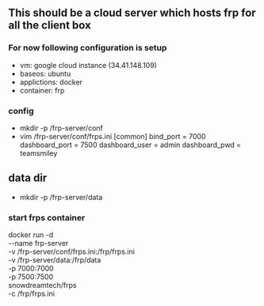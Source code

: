 ## This should be a cloud server which hosts frp for all the client box

### For now following configuration is setup

- vm: google cloud instance (34.41.148.109)
- baseos: ubuntu
- applictions: docker
- container: frp


### config
- mkdir -p /frp-server/conf
- vim /frp-server/conf/frps.ini
[common]
bind_port = 7000
dashboard_port = 7500
dashboard_user = admin
dashboard_pwd = teamsmiley

## data dir
- mkdir -p /frp-server/data

### start frps container
docker run -d \
  --name frp-server \
  -v /frp-server/conf/frps.ini:/frp/frps.ini \
  -v /frp-server/data:/frp/data \
  -p 7000:7000 \
  -p 7500:7500 \
  snowdreamtech/frps \
  -c /frp/frps.ini
